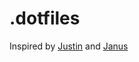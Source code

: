 .dotfiles
=========

Inspired by [Justin](https://github.com/justincampbell/.dotfiles) and [Janus](https://github.com/carlhuda/janus)
